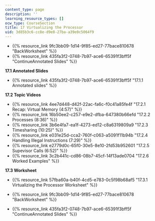 ```yaml
---
content_type: page
description: ''
learning_resource_types: []
ocw_type: CourseSection
title: 17 Virtualizing the Processor
uid: 3d85b3c6-cc8e-d9e8-27ba-a39e0c5064f9
---
```


*   {{% resource_link 9fc3bb09-1d14-9f85-ed27-77bace810678 "BackWorksheet" %}}
*   {{% resource_link 435fa3f2-0748-7b97-ace6-65391f3bff5f "ContinueAnnotated Slides" %}}

**17.1 Annotated Slides**

*   {{% resource_link 435fa3f2-0748-7b97-ace6-65391f3bff5f "17.1.1 Annotated slides" %}}

**17.2 Topic Videos**

*   {{% resource_link 4ee7d448-d42f-22ac-fa6c-f0c41a85fe4f "17.2.1 Recap: Virtual Memory (4:57)" %}}
*   {{% resource_link 16b50ee2-c257-e9e2-dfba-647380b66efd "17.2.2 Processes (8:36)" %}}
*   {{% resource_link 3b6e4fa7-ea1f-4273-ed12-c8a6319809a9 "17.2.3 Timesharing (10:25)" %}}
*   {{% resource_link e031e25d-cca2-760f-c063-a5091f11b94b "17.2.4 Handling Illegal Instructions (7:29)" %}}
*   {{% resource_link e2779d0c-65f0-30e5-8e10-2fd53b952601 "17.2.5 Supevisor Calls (6:52)" %}}
*   {{% resource_link 3c2b441c-cd86-08b7-45cf-14f13ade0704 "17.2.6 Worked Examples" %}}

**17.3 Worksheet**

*   {{% resource_link 57fba60a-b40f-4cd5-e783-0c5f98b68af5 "17.3.1 Virtualizing the Processor Worksheet" %}}

*   {{% resource_link 9fc3bb09-1d14-9f85-ed27-77bace810678 "BackWorksheet" %}}
*   {{% resource_link 435fa3f2-0748-7b97-ace6-65391f3bff5f "ContinueAnnotated Slides" %}}